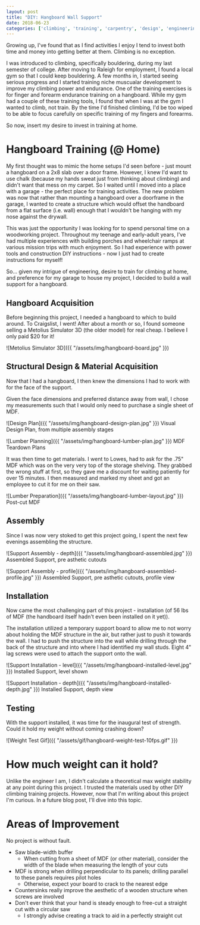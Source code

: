 ```yaml
---
layout: post
title: "DIY: Hangboard Wall Support"
date: 2018-06-23
categories: ['climbing', 'training', 'carpentry', 'design', 'engineering']
---
```


Growing up, I've found that as I find activities I enjoy I tend to invest both time and money into getting better at them. Climbing is no exception.

I was introduced to climbing, specifically bouldering, during my last semester of college. After moving to Raleigh for employment, I found a local gym so that I could keep bouldering. A few months in, I started seeing serious progress and I started training niche muscualar development to improve my climbing power and endurance. One of the training exercises is for finger and forearm endurance training on a hangboard. While my gym had a couple of these training tools, I found that when I was at the gym I wanted to climb, not train. By the time I'd finished climbing, I'd be too wiped to be able to focus carefully on specific training of my fingers and forearms.

So now, insert my desire to invest in training at home.

# Hangboard Training (@ Home)

My first thought was to mimic the home setups I'd seen before - just mount a hangboard on a 2x8 slab over a door frame. However, I knew I'd want to use chalk (because my hands sweat just from thinking about climbing) and didn't want that mess on my carpet. So I waited until I moved into a place with a garage - the perfect place for training activities. The new problem was now that rather than mounting a hangboard over a doorframe in the garage, I wanted to create a structure which would offset the handboard from a flat surface (i.e. wall) enough that I wouldn't be hanging with my nose against the drywall.

This was just the opportunity I was looking for to spend personal time on a woodworking project. Throughout my teenage and early-adult years, I've had multiple experiences with building porches and wheelchair ramps at various mission trips with much enjoyment. So I had experience with power tools and construction DIY instructions - now I just had to create instructions for myself!

So... given my intrigue of engineering, desire to train for climbing at home, and preference for my garage to house my project, I decided to build a wall support for a hangboard.

## Hangboard Acquisition

Before beginning this project, I needed a hangboard to which to build around. To Craigslist, I went! After about a month or so, I found someone selling a Metolius Simulator 3D (the older model) for real cheap. I believe I only paid $20 for it!

![Metolius Simulator 3D]({{ "/assets/img/hangboard-board.jpg" }})

## Structural Design & Material Acquisition

Now that I had a hangboard, I then knew the dimensions I had to work with for the face of the support.

Given the face dimensions and preferred distance away from wall, I chose my measurements such that I would only need to purchase a single sheet of MDF.

![Design Plan]({{ "/assets/img/hangboard-design-plan.jpg" }})
Visual Design Plan, from multiple assembly stages

![Lumber Planning]({{ "/assets/img/hangboard-lumber-plan.jpg" }})
MDF Teardown Plans

It was then time to get materials. I went to Lowes, had to ask for the .75" MDF which was on the very very top of the storage shelving. They grabbed the wrong stuff at first, so they gave me a discount for waiting patiently for over 15 minutes. I then measured and marked my sheet and got an employee to cut it for me on their saw.

![Lumber Preparation]({{ "/assets/img/hangboard-lumber-layout.jpg" }})
Post-cut MDF

## Assembly

Since I was now very stoked to get this project going, I spent the next few evenings assembling the structure.

![Support Assembly - depth]({{ "/assets/img/hangboard-assembled.jpg" }})
Assembled Support, pre asthetic cutouts

![Support Assembly - profile]({{ "/assets/img/hangboard-assembled-profile.jpg" }})
Assembled Support, pre asthetic cutouts, profile view

## Installation

Now came the most challenging part of this project - installation (of 56 lbs of MDF (the handboard itself hadn't even been installed on it yet)).

The installation utilized a temporary support board to allow me to not worry about holding the MDF structure in the air, but rather just to push it towards the wall. I had to push the structure into the wall while drilling through the back of the structure and into where I had identified my wall studs. Eight 4" lag screws were used to attach the support onto the wall.

![Support Installation - level]({{ "/assets/img/hangboard-installed-level.jpg" }})
Installed Support, level shown

![Support Installation - depth]({{ "/assets/img/hangboard-installed-depth.jpg" }})
Installed Support, depth view

## Testing

With the support installed, it was time for the inaugural test of strength. Could it hold my weight without coming crashing down?

![Weight Test Gif]({{ "/assets/gif/hangboard-weight-test-10fps.gif" }})


# How much weight can it hold?

Unlike the engineer I am, I didn't calculate a theoretical max weight stability at any point during this project. I trusted the materials used by other DIY climbing training projects. However, now that I'm writing about this project I'm curious. In a future blog post, I'll dive into this topic.


# Areas of Improvement
No project is without fault. 

* Saw blade-width buffer
    * When cutting from a sheet of MDF (or other material), consider the width of the blade when measuring the length of your cuts
* MDF is strong when drilling perpendicular to its panels; drilling parallel to these panels requires pilot holes
    * Otherwise, expect your board to crack to the nearest edge
* Countersinks really improve the aesthetic of a wooden structure when screws are involved
* Don't ever think that your hand is steady enough to free-cut a straight cut with a circular saw
    * I strongly advise creating a track to aid in a perfectly straight cut
